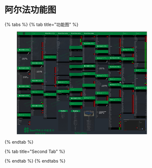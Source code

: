 # 阿尔法功能图

{% tabs %}
{% tab title="功能图" %}
<figure><img src="../../.gitbook/assets/Snipaste_2022-12-18_21-56-07.jpg" alt=""><figcaption></figcaption></figure>
{% endtab %}

{% tab title="Second Tab" %}

{% endtab %}
{% endtabs %}
